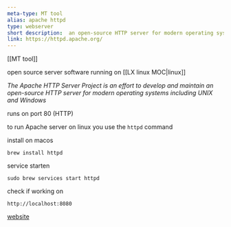 ```yaml
---
meta-type: MT tool
alias: apache httpd
type: webserver
short description:  an open-source HTTP server for modern operating systems including UNIX and Windows
link: https://httpd.apache.org/
---
```

 
[[MT tool]]

open source server software running on [[LX linux MOC|linux]]

*The Apache HTTP Server Project is an effort to develop and maintain an open-source HTTP server for modern operating systems including UNIX and Windows*

runs on port 80 (HTTP)

to run Apache server on linux you use the `httpd` command

install on macos

`brew install httpd`

service starten

`sudo brew services start httpd`

check if working on

`http://localhost:8080`

[website](https://httpd.apache.org/)